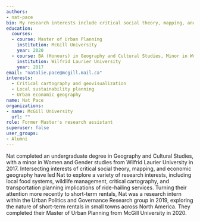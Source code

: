 ```yaml
---
authors:
- nat-pace
bio: My research interests include critical social theory, mapping, and economic geography.
education:
  courses:
  - course: Master of Urban Planning
    institution: McGill University
    year: 2020 
  - course: BA (Honours) in Geography and Cultural Studies, Minor in Women and Gender Studies
    institution: Wilfrid Laurier University
    year: 2017
email: "natalie.pace@mcgill.mail.ca"
interests:
  - Critical cartography and geovisualization
  - Local sustainability planning
  - Urban economic geography
name: Nat Pace
organizations:
- name: McGill University
  url: ""
role: Former Master's research assistant
superuser: false
user_groups:
- Alumni
---
```


Nat completed an undergraduate degree in Geography and Cultural Studies, with a minor in Women and Gender studies from Wilfrid Laurier University in 2017. Intersecting interests of critical social theory, mapping, and economic geography have led Nat to explore a variety of research interests, including local food systems, wildlife management, critical cartography, and transportation planning implications of ride-hailing services. Turning their attention more recently to short-term rentals, Nat was a research intern within the Urban Politics and Governance Research group in 2019, exploring the nature of short-term rentals in small towns across North America. They completed their Master of Urban Planning from McGill University in 2020.